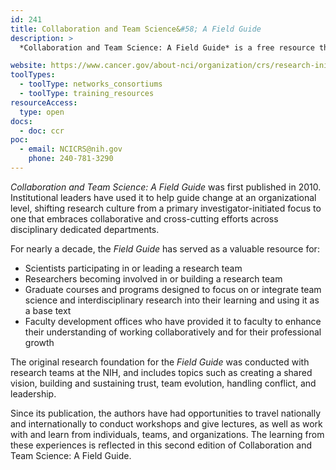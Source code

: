 ```yaml
---
id: 241
title: Collaboration and Team Science&#58; A Field Guide
description: >
  *Collaboration and Team Science: A Field Guide* is a free resource that provides practical tools and information to help your research teams collaborate most effectively. For nearly a decade, the *Field Guide* has served as a valuable resource for scientists leading, building, learning about, and participating in a research team.

website: https://www.cancer.gov/about-nci/organization/crs/research-initiatives/team-science-field-guide
toolTypes:
  - toolType: networks_consortiums
  - toolType: training_resources
resourceAccess:
  type: open
docs:
  - doc: ccr
poc:
  - email: NCICRS@nih.gov
    phone: 240-781-3290
---
```

*Collaboration and Team Science: A Field Guide* was first published in 2010. Institutional leaders have used it to help guide change at an organizational level, shifting research culture from a primary investigator-initiated focus to one that embraces collaborative and cross-cutting efforts across disciplinary dedicated departments.

For nearly a decade, the *Field Guide* has served as a valuable resource for:

* Scientists participating in or leading a research team
* Researchers becoming involved in or building a research team
* Graduate courses and programs designed to focus on or integrate team science and interdisciplinary research into their learning and using it as a base text
* Faculty development offices who have provided it to faculty to enhance their understanding of working collaboratively and for their professional growth

The original research foundation for the *Field Guide* was conducted with research teams at the NIH, and includes topics such as creating a shared vision, building and sustaining trust, team evolution, handling conflict, and leadership.

Since its publication, the authors have had opportunities to travel nationally and internationally to conduct workshops and give lectures, as well as work with and learn from individuals, teams, and organizations. The learning from these experiences is reflected in this second edition of Collaboration and Team Science: A Field Guide.